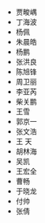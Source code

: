 ##
- 贾畯嵎
- 丁海波
- 杨佩
- 朱晨皓
- 杨鹏
- 张洪良
- 陈旭锋
- 周卫丽
- 李亚芮
- 柴关鹏
- 王雪
- 郭京一
- 张文浩
- 王 天
- 胡林海
- 吴凯
- 王宏全
- 曹畅
- 于晓龙
- 付帅
- 张倩